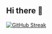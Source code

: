 ## Hi there 👋

[![GitHub Streak](https://streak-stats.demolab.com?user=xirzo&theme=transparent&border_radius=5&card_width=800)](https://git.io/streak-stats)
